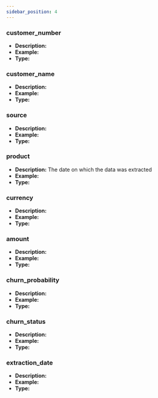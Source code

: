 ```yaml
---
sidebar_position: 4
---
```


### customer_number
- **Description:** 
- **Example:** 
- **Type:** 

### customer_name
- **Description:** 
- **Example:** 
- **Type:** 

### source
- **Description:** 
- **Example:** 
- **Type:** 

### product
- **Description:** The date on which the data was extracted
- **Example:** 
- **Type:** 

### currency
- **Description:** 
- **Example:** 
- **Type:** 

### amount
- **Description:** 
- **Example:** 
- **Type:** 

### churn_probability
- **Description:** 
- **Example:** 
- **Type:** 

### churn_status
- **Description:** 
- **Example:** 
- **Type:** 

### extraction_date
- **Description:** 
- **Example:** 
- **Type:** 
